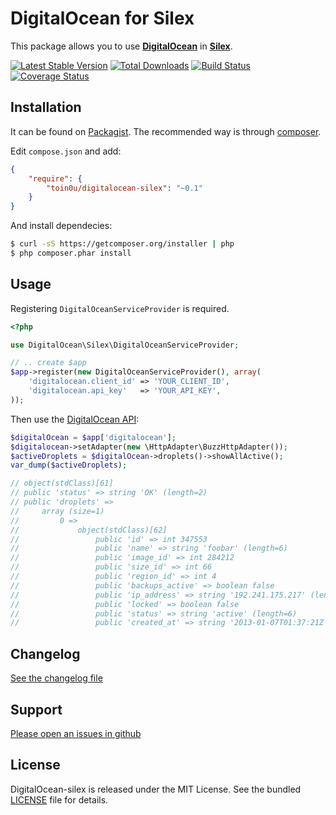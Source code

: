DigitalOcean for Silex
======================

This package allows you to use [**DigitalOcean**](https://github.com/toin0u/DigitalOcean) in [**Silex**](http://silex.sensiolabs.org/).

[![Latest Stable Version](https://poser.pugx.org/toin0u/DigitalOcean-silex/v/stable.png)](https://packagist.org/packages/toin0u/DigitalOcean-silex)
[![Total Downloads](https://poser.pugx.org/toin0u/DigitalOcean-silex/downloads.png)](https://packagist.org/packages/toin0u/DigitalOcean-silex)
[![Build Status](https://secure.travis-ci.org/toin0u/DigitalOcean-silex.png)](http://travis-ci.org/toin0u/DigitalOcean-silex)
[![Coverage Status](https://coveralls.io/repos/toin0u/DigitalOcean-silex/badge.png)](https://coveralls.io/r/toin0u/DigitalOcean-silex)

Installation
------------

It can be found on [Packagist](https://packagist.org/packages/toin0u/digitalocean-silex).
The recommended way is through [composer](http://getcomposer.org).

Edit `compose.json` and add:

```json
{
    "require": {
        "toin0u/digitalocean-silex": "~0.1"
    }
}
```

And install dependecies:

```bash
$ curl -sS https://getcomposer.org/installer | php
$ php composer.phar install
```

Usage
-----

Registering `DigitalOceanServiceProvider` is required.

```php
<?php

use DigitalOcean\Silex\DigitalOceanServiceProvider;

// .. create $app
$app->register(new DigitalOceanServiceProvider(), array(
    'digitalocean.client_id' => 'YOUR_CLIENT_ID',
    'digitalocean.api_key'   => 'YOUR_API_KEY',
));
```

Then use the [DigitalOcean API](https://github.com/toin0u/DigitalOcean#api):

```php
$digitalOcean = $app['digitalocean'];
$digitalocean->setAdapter(new \HttpAdapter\BuzzHttpAdapter());
$activeDroplets = $digitalOcean->droplets()->showAllActive();
var_dump($activeDroplets);

// object(stdClass)[61]
// public 'status' => string 'OK' (length=2)
// public 'droplets' =>
//     array (size=1)
//         0 =>
//             object(stdClass)[62]
//                 public 'id' => int 347553
//                 public 'name' => string 'foobar' (length=6)
//                 public 'image_id' => int 284212
//                 public 'size_id' => int 66
//                 public 'region_id' => int 4
//                 public 'backups_active' => boolean false
//                 public 'ip_address' => string '192.241.175.217' (length=15)
//                 public 'locked' => boolean false
//                 public 'status' => string 'active' (length=6)
//                 public 'created_at' => string '2013-01-07T01:37:21Z' (length=20)
```


Changelog
---------

[See the changelog file](https://github.com/toin0u/DigitalOcean-silex/blob/master/CHANGELOG.md)


Support
-------

[Please open an issues in github](https://github.com/toin0u/DigitalOcean-silex/issues)


License
-------

DigitalOcean-silex is released under the MIT License. See the bundled
[LICENSE](https://github.com/toin0u/DigitalOcean-silex/blob/master/LICENSE) file for details.
